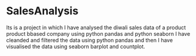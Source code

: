 # SalesAnalysis
Its is a project in which I have analysed the diwali sales data of a product product bbased company using python pandas and python seaborn
I have cleanded and filtered the data using python pandas and then I have visualised the data using seaborn barplot and countplot.
